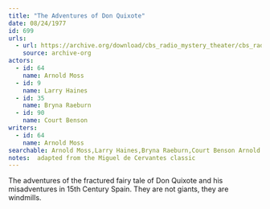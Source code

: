 ```yaml
---
title: "The Adventures of Don Quixote"
date: 08/24/1977
id: 699
urls: 
  - url: https://archive.org/download/cbs_radio_mystery_theater/cbs_radio_mystery_theater-0651-0700.zip/cbs_radio_mystery_theater-0651-0700%2Fcbsrmt_0699_the_adventures_of_don_quixote.mp3
    source: archive-org
actors:  
  - id: 64
    name: Arnold Moss  
  - id: 9
    name: Larry Haines  
  - id: 35
    name: Bryna Raeburn  
  - id: 90
    name: Court Benson
writers:  
  - id: 64
    name: Arnold Moss
searchable: Arnold Moss,Larry Haines,Bryna Raeburn,Court Benson Arnold Moss
notes:  adapted from the Miguel de Cervantes classic
---
```

The adventures of the fractured fairy tale of Don Quixote and his misadventures in 15th Century Spain. They are not giants, they are windmills.